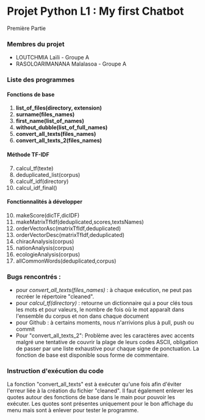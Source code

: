 # Projet Python L1 : My first Chatbot
Première Partie

### Membres du projet
- LOUTCHMIA Laïli - Groupe A
- RASOLOARIMANANA Malalasoa - Groupe A
 
### Liste des programmes 
#### Fonctions de base
1) **list_of_files(directory, extension)**
2) **surname(files_names)**
3) **first_name(list_of_names)**
4) **without_dubble(list_of_full_names)**
5) **convert_all_texts(files_names)**
6) **convert_all_texts_2(files_names)**

#### Méthode TF-IDF
7) calcul_tf(texte)
8) deduplicated_list(corpus)
9) calculf_idf(directory)
10) calcul_idf_final()
    
#### Fonctionnalités à développer
10) makeScore(dicTF,dicIDF)
11) makeMatrixTfIdf(deduplicated,scores,textsNames)
12) orderVectorAsc(matrixTfIdf,deduplicated)
13) orderVectorDesc(matrixTfIdf,deduplicated)
14) chiracAnalysis(corpus)
15) nationAnalysis(corpus)
16) ecologieAnalysis(corpus)
17) allCommonWords(deduplicated,corpus)

### Bugs rencontrés :
- pour *convert_all_texts(files_names)* : à chaque exécution, ne peut pas recréer le répertoire "cleaned".
- pour *calcul_tf(directory)* : retourne un dictionnaire qui a pour clés tous les mots et pour valeurs, le nombre de fois où le mot apparaît dans l'ensemble du corpus et non dans chaque document
- pour Github : à certains moments, nous n'arrivions plus à pull, push ou commit
- Pour "convert_all_texts_2": Problème avec les caractères avec accents malgré une tentative de couvrir la plage de leurs codes ASCII, obligation de passer par une liste exhaustive pour chaque signe de ponctuation. La fonction de base est disponible sous forme de commentaire.

### Instruction d'exécution du code 

La fonction "convert_all_texts" est à exécuter qu'une fois afin d'éviter l'erreur liée à la création du fichier "cleaned". Il faut également enlever les quotes autour des fonctions de base dans le main pour pouvoir les exécuter. Les quotes sont présentes uniquement pour le bon affichage du menu mais sont à enlever pour tester le programme.
